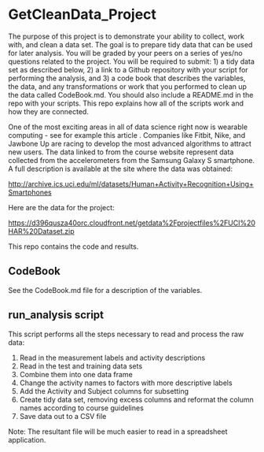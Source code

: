 # GetCleanData_Project

The purpose of this project is to demonstrate your ability to collect, work with, and clean a data set. The goal is to prepare tidy data that can be used for later analysis. You will be graded by your peers on a series of yes/no questions related to the project. You will be required to submit: 1) a tidy data set as described below, 2) a link to a Github repository with your script for performing the analysis, and 3) a code book that describes the variables, the data, and any transformations or work that you performed to clean up the data called CodeBook.md. You should also include a README.md in the repo with your scripts. This repo explains how all of the scripts work and how they are connected. 

One of the most exciting areas in all of data science right now is wearable computing - see for example this article . Companies like Fitbit, Nike, and Jawbone Up are racing to develop the most advanced algorithms to attract new users. The data linked to from the course website represent data collected from the accelerometers from the Samsung Galaxy S smartphone. A full description is available at the site where the data was obtained:

http://archive.ics.uci.edu/ml/datasets/Human+Activity+Recognition+Using+Smartphones

Here are the data for the project:

https://d396qusza40orc.cloudfront.net/getdata%2Fprojectfiles%2FUCI%20HAR%20Dataset.zip

This repo contains the code and results.

## CodeBook
See the CodeBook.md file for a description of the variables.

## run_analysis script
This script performs all the steps necessary to read and process the raw data:

1. Read in the measurement labels and activity descriptions
2. Read in the test and training data sets
3. Combine them into one data frame
4. Change the activity names to factors with more descriptive labels
5. Add the Activity and Subject columns for subsetting
6. Create tidy data set, removing excess columns and reformat the column names according to course guidelines
7. Save data out to a CSV file

Note:  The resultant file will be much easier to read in a spreadsheet application.

